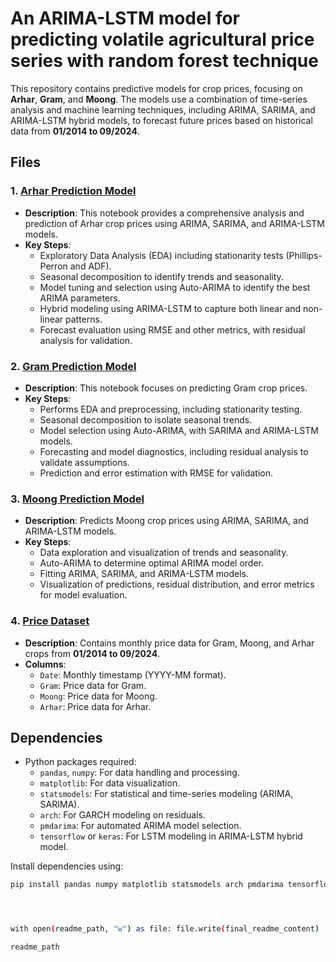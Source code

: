 # An ARIMA-LSTM model for predicting volatile agricultural price series with random forest technique

This repository contains predictive models for crop prices, focusing on **Arhar**, **Gram**, and **Moong**. 
The models use a combination of time-series analysis and machine learning techniques, including ARIMA, SARIMA, 
and ARIMA-LSTM hybrid models, to forecast future prices based on historical data from **01/2014 to 09/2024**.

## Files

### 1. [Arhar Prediction Model](./Arhar_prediction_model.ipynb)
- **Description**: This notebook provides a comprehensive analysis and prediction of Arhar crop prices using ARIMA, SARIMA, and ARIMA-LSTM models.
- **Key Steps**:
  - Exploratory Data Analysis (EDA) including stationarity tests (Phillips-Perron and ADF).
  - Seasonal decomposition to identify trends and seasonality.
  - Model tuning and selection using Auto-ARIMA to identify the best ARIMA parameters.
  - Hybrid modeling using ARIMA-LSTM to capture both linear and non-linear patterns.
  - Forecast evaluation using RMSE and other metrics, with residual analysis for validation.

### 2. [Gram Prediction Model](./Gram_prediction_model.ipynb)
- **Description**: This notebook focuses on predicting Gram crop prices.
- **Key Steps**:
  - Performs EDA and preprocessing, including stationarity testing.
  - Seasonal decomposition to isolate seasonal trends.
  - Model selection using Auto-ARIMA, with SARIMA and ARIMA-LSTM models.
  - Forecasting and model diagnostics, including residual analysis to validate assumptions.
  - Prediction and error estimation with RMSE for validation.

### 3. [Moong Prediction Model](./Moong_prediction_model.ipynb)
- **Description**: Predicts Moong crop prices using ARIMA, SARIMA, and ARIMA-LSTM models.
- **Key Steps**:
  - Data exploration and visualization of trends and seasonality.
  - Auto-ARIMA to determine optimal ARIMA model order.
  - Fitting ARIMA, SARIMA, and ARIMA-LSTM models.
  - Visualization of predictions, residual distribution, and error metrics for model evaluation.

### 4. [Price Dataset](./Price_dataset.csv)
- **Description**: Contains monthly price data for Gram, Moong, and Arhar crops from **01/2014 to 09/2024**.
- **Columns**:
  - `Date`: Monthly timestamp (YYYY-MM format).
  - `Gram`: Price data for Gram.
  - `Moong`: Price data for Moong.
  - `Arhar`: Price data for Arhar.

## Dependencies
- Python packages required:
  - `pandas`, `numpy`: For data handling and processing.
  - `matplotlib`: For data visualization.
  - `statsmodels`: For statistical and time-series modeling (ARIMA, SARIMA).
  - `arch`: For GARCH modeling on residuals.
  - `pmdarima`: For automated ARIMA model selection.
  - `tensorflow` or `keras`: For LSTM modeling in ARIMA-LSTM hybrid model.

Install dependencies using:
```bash
pip install pandas numpy matplotlib statsmodels arch pmdarima tensorflow




with open(readme_path, "w") as file: file.write(final_readme_content)

readme_path


